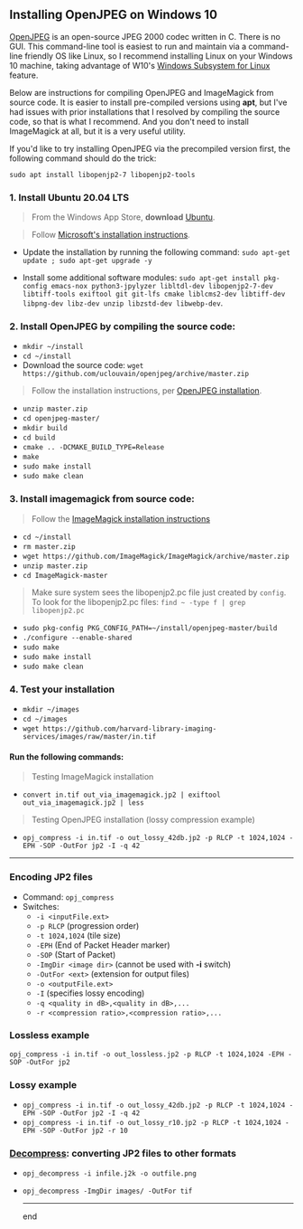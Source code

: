 ## Installing OpenJPEG on Windows 10

[OpenJPEG](https://www.openjpeg.org/) is an open-source JPEG 2000 codec written in C. There is no GUI. This command-line tool is easiest to run and maintain via a command-line friendly OS like Linux, so I recommend installing Linux on your Windows 10 machine, taking advantage of W10's [Windows Subsystem for Linux](https://docs.microsoft.com/en-us/windows/wsl/) feature.

Below are instructions for compiling OpenJPEG and ImageMagick from source code. It is easier to install pre-compiled versions using **apt**, but I've had issues with prior installations that I resolved by compiling the source code, so that is what I recommend. And you don't need to install ImageMagick at all, but it is a very useful utility.

If you'd like to try installing OpenJPEG via the precompiled version first, the following command should do the trick:

`sudo apt install libopenjp2-7 libopenjp2-tools`

### 1. Install Ubuntu 20.04 LTS

> From the Windows App Store, **download** [Ubuntu](https://www.microsoft.com/en-us/p/ubuntu-2004-lts/9n6svws3rx71?cid=msft_web_chart&activetab=pivot:overviewtab).

> Follow [Microsoft's installation instructions](https://docs.microsoft.com/en-us/windows/wsl/install-win10).

* Update the installation by running the following command: `sudo apt-get update ; sudo apt-get upgrade -y`

* Install some additional software modules: `sudo apt-get install pkg-config emacs-nox python3-jpylyzer libltdl-dev libopenjp2-7-dev libtiff-tools exiftool git git-lfs cmake liblcms2-dev libtiff-dev libpng-dev libz-dev unzip libzstd-dev libwebp-dev`.

### 2. Install OpenJPEG by compiling the source code:
* `mkdir ~/install`
* `cd ~/install`
* Download the source code: `wget https://github.com/uclouvain/openjpeg/archive/master.zip`

> Follow the installation instructions, per [OpenJPEG installation](https://github.com/uclouvain/openjpeg/blob/master/INSTALL.md#openjpeg-installation).

* `unzip master.zip`
* `cd openjpeg-master/`
* `mkdir build`
* `cd build`
* `cmake .. -DCMAKE_BUILD_TYPE=Release`
* `make`
* `sudo make install`
* `sudo make clean`
		
### 3. Install imagemagick from source code:

> Follow the [ImageMagick installation instructions](https://github.com/ImageMagick/ImageMagick/blob/master/Install-unix.txt)

* `cd ~/install`
* `rm master.zip`
* `wget https://github.com/ImageMagick/ImageMagick/archive/master.zip`
* `unzip master.zip`
* `cd ImageMagick-master`

> Make sure system sees the libopenjp2.pc file just created by `config`. To look for the libopenjp2.pc files: `find ~ -type f | grep libopenjp2.pc`

* `sudo pkg-config PKG_CONFIG_PATH=~/install/openjpeg-master/build`
* `./configure --enable-shared`
* `sudo make`
* `sudo make install`
* `sudo make clean`

### 4. Test your installation

* `mkdir ~/images`
* `cd ~/images`
* `wget https://github.com/harvard-library-imaging-services/images/raw/master/in.tif`

#### Run the following commands:

> Testing ImageMagick installation

* `convert in.tif out_via_imagemagick.jp2 | exiftool out_via_imagemagick.jp2 | less`

> Testing OpenJPEG installation (lossy compression example)

* `opj_compress -i in.tif -o out_lossy_42db.jp2 -p RLCP -t 1024,1024 -EPH -SOP -OutFor jp2 -I -q 42`

---

### Encoding JP2 files

* Command: `opj_compress`
* Switches:
	* `-i <inputFile.ext>`
	*  `-p RLCP` (progression order)
	*  `-t 1024,1024` (tile size)
	*  `-EPH` (End of Packet Header marker)
	*  `-SOP` (Start of Packet)
	*  `-ImgDir <image dir>` (cannot be used with **-i** switch)
	*  `-OutFor <ext>` (extension for output files)
	*  `-o <outputFile.ext>`
	*  `-I` (specifies lossy encoding)
	*  `-q <quality in dB>,<quality in dB>,...`
	*  `-r <compression ratio>,<compression ratio>,...`

### Lossless example

`opj_compress -i in.tif -o out_lossless.jp2 -p RLCP -t 1024,1024 -EPH -SOP -OutFor jp2`

### Lossy example

* `opj_compress -i in.tif -o out_lossy_42db.jp2 -p RLCP -t 1024,1024 -EPH -SOP -OutFor jp2 -I -q 42`
* `opj_compress -i in.tif -o out_lossy_r10.jp2 -p RLCP -t 1024,1024 -EPH -SOP -OutFor jp2 -r 10`

### [Decompress](http://manpages.ubuntu.com/manpages/cosmic/man1/opj_decompress.1.html): converting JP2 files to other formats

* `opj_decompress -i infile.j2k -o outfile.png`

* `opj_decompress -ImgDir images/ -OutFor tif`
  
  ---
  
  end
  
  

